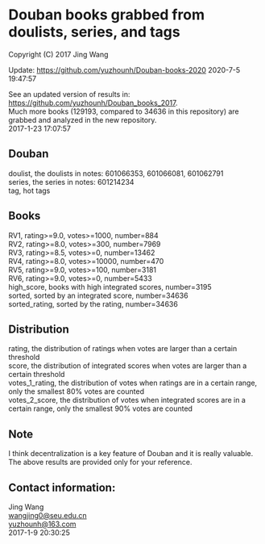 # Douban books grabbed from doulists, series, and tags
Copyright (C) 2017 Jing Wang

Update: https://github.com/yuzhounh/Douban-books-2020
2020-7-5 19:47:57

See an updated version of results in: https://github.com/yuzhounh/Douban_books_2017.  
Much more books (129193, compared to 34636 in this repository) are grabbed and analyzed in the new repository.  
2017-1-23 17:07:57

## Douban
doulist, the doulists in notes: 601066353, 601066081, 601062791  
series, the series in notes: 601214234  
tag, hot tags  

## Books
RV1, rating>=9.0, votes>=1000,  number=884  
RV2, rating>=8.0, votes>=300,   number=7969  
RV3, rating>=8.5, votes>=0,     number=13462  
RV4, rating>=8.0, votes>=10000, number=470  
RV5, rating>=9.0, votes>=100,   number=3181  
RV6, rating>=9.0, votes>=0,     number=5433  
high_score, books with high integrated scores, number=3195  
sorted, sorted by an integrated score, number=34636  
sorted_rating, sorted by the rating, number=34636  

## Distribution
rating, the distribution of ratings when votes are larger than a certain threshold  
score, the distribution of integrated scores when votes are larger than a certain threshold  
votes_1_rating, the distribution of votes when ratings are in a certain range, only the smallest 80% votes are counted  
votes_2_score, the distribution of votes when integrated scores are in a certain range, only the smallest 90% votes are counted  

## Note
I think decentralization is a key feature of Douban and it is really valuable. The above results are provided only for your reference.   

## Contact information:
Jing Wang  
wangjing0@seu.edu.cn  
yuzhounh@163.com  
2017-1-9 20:30:25  
